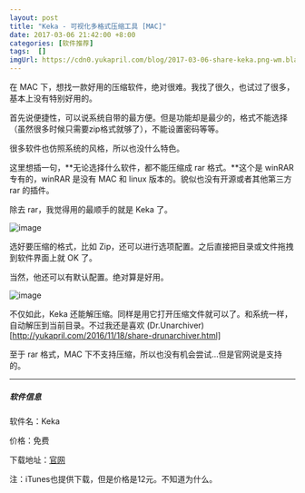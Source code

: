 ```yaml
---
layout: post
title: "Keka - 可视化多格式压缩工具 [MAC]"
date: 2017-03-06 21:42:00 +8:00
categories: [软件推荐]
tags:  []
imgUrl: https://cdn0.yukapril.com/blog/2017-03-06-share-keka.png-wm.black
---
```


在 MAC 下，想找一款好用的压缩软件，绝对很难。我找了很久，也试过了很多，基本上没有特别好用的。

首先说便捷性，可以说系统自带的最方便。但是功能却是最少的，格式不能选择（虽然很多时候只需要zip格式就够了），不能设置密码等等。

很多软件也仿照系统的风格，所以也没什么特色。

这里想插一句，**无论选择什么软件，都不能压缩成 rar 格式。**这个是 winRAR 专有的，winRAR 是没有 MAC 和 linux 版本的。貌似也没有开源或者其他第三方 rar 的插件。

除去 rar，我觉得用的最顺手的就是 Keka 了。

![image](https://cdn0.yukapril.com/blog/2017-03-06-share-keka.png-wm.black)

选好要压缩的格式，比如 Zip，还可以进行选项配置。之后直接把目录或文件拖拽到软件界面上就 OK 了。

当然，他还可以有默认配置。绝对算是好用。

![image](https://cdn0.yukapril.com/blog/2017-03-06-share-keka2.png-wm.black)

不仅如此，Keka 还能解压缩。同样是用它打开压缩文件就可以了。和系统一样，自动解压到当前目录。不过我还是喜欢 (Dr.Unarchiver)[http://yukapril.com/2016/11/18/share-drunarchiver.html]

至于 rar 格式，MAC 下不支持压缩，所以也没有机会尝试...但是官网说是支持的。

---

##### 软件信息

软件名：Keka 

价格：免费

下载地址：[官网](http://www.kekaosx.com/en/)

注：iTunes也提供下载，但是价格是12元。不知道为什么。